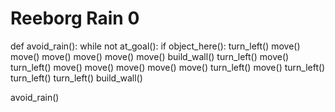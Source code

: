 # Reeborg Rain 0
def avoid_rain():
  while not at_goal():
    if object_here():
      turn_left()
    move()
    move()
    move()
    move()
    move()
    move()
    build_wall()
    turn_left()
    move()
    turn_left()
    move()
    move()
    move()
    move()
    move()
    turn_left()
    move()
    turn_left()
    turn_left()
    turn_left()
    build_wall()

avoid_rain()
